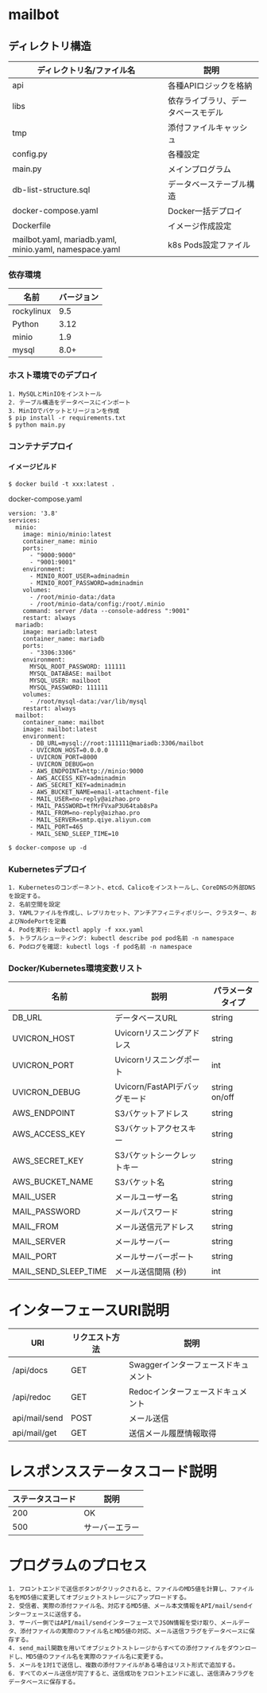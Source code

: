 # mailbot

## ディレクトリ構造

| ディレクトリ名/ファイル名                                          | 説明                |
|--------------------------------------------------------|-------------------|
| api                                                    | 各種APIロジックを格納      |
| libs                                                   | 依存ライブラリ、データベースモデル |
| tmp                                                    | 添付ファイルキャッシュ       |
| config.py                                              | 各種設定              |
| main.py                                                | メインプログラム          |
| db-list-structure.sql                                  | データベーステーブル構造      |
| docker-compose.yaml                                    | Docker一括デプロイ      |
| Dockerfile                                             | イメージ作成設定          |
| mailbot.yaml, mariadb.yaml, minio.yaml, namespace.yaml | k8s Pods設定ファイル    |

### 依存環境

| 名前         | バージョン |
|------------|-------|
| rockylinux | 9.5   |
| Python     | 3.12  |
| minio      | 1.9   |
| mysql      | 8.0+  |

### ホスト環境でのデプロイ

```
1. MySQLとMinIOをインストール
2. テーブル構造をデータベースにインポート
3. MinIOでバケットとリージョンを作成
$ pip install -r requirements.txt
$ python main.py
```

### コンテナデプロイ

#### イメージビルド

```
$ docker build -t xxx:latest .
```

docker-compose.yaml

```
version: '3.8'
services:
  minio:
    image: minio/minio:latest
    container_name: minio
    ports:
      - "9000:9000"
      - "9001:9001"
    environment:
      - MINIO_ROOT_USER=adminadmin
      - MINIO_ROOT_PASSWORD=adminadmin
    volumes:
      - /root/minio-data:/data
      - /root/minio-data/config:/root/.minio
    command: server /data --console-address ":9001"
    restart: always
  mariadb:
    image: mariadb:latest
    container_name: mariadb
    ports:
      - "3306:3306"
    environment:
      MYSQL_ROOT_PASSWORD: 111111
      MYSQL_DATABASE: mailbot
      MYSQL_USER: mailboot
      MYSQL_PASSWORD: 111111
    volumes:
      - /root/mysql-data:/var/lib/mysql
    restart: always
  mailbot:
    container_name: mailbot
    image: mailbot:latest
    environment:
      - DB_URL=mysql://root:111111@mariadb:3306/mailbot
      - UVICRON_HOST=0.0.0.0
      - UVICRON_PORT=8000
      - UVICRON_DEBUG=on
      - AWS_ENDPOINT=http://minio:9000
      - AWS_ACCESS_KEY=adminadmin
      - AWS_SECRET_KEY=adminadmin
      - AWS_BUCKET_NAME=email-attachment-file
      - MAIL_USER=no-reply@aizhao.pro
      - MAIL_PASSWORD=tfMrFVxaP3U64tab8sPa
      - MAIL_FROM=no-reply@aizhao.pro
      - MAIL_SERVER=smtp.qiye.aliyun.com
      - MAIL_PORT=465
      - MAIL_SEND_SLEEP_TIME=10

```

```
$ docker-compose up -d
```

### Kubernetesデプロイ

```
1. Kubernetesのコンポーネント、etcd、Calicoをインストールし、CoreDNSの外部DNSを設定する。
2. 名前空間を設定
3. YAMLファイルを作成し、レプリカセット、アンチアフィニティポリシー、クラスター、およびNodePortを定義
4. Podを実行: kubectl apply -f xxx.yaml
5. トラブルシューティング: kubectl describe pod pod名前 -n namespace
6. Podログを確認: kubectl logs -f pod名前 -n namespace
```

### Docker/Kubernetes環境変数リスト

| 名前                   | 説明                     | パラメータタイプ      |
|----------------------|------------------------|---------------|
| DB_URL               | データベースURL              | string        |
| UVICRON_HOST         | Uvicornリスニングアドレス       | string        |
| UVICRON_PORT         | Uvicornリスニングポート        | int           |
| UVICRON_DEBUG        | Uvicorn/FastAPIデバッグモード | string on/off |
| AWS_ENDPOINT         | S3バケットアドレス             | string        |
| AWS_ACCESS_KEY       | S3バケットアクセスキー           | string        |
| AWS_SECRET_KEY       | S3バケットシークレットキー         | string        |
| AWS_BUCKET_NAME      | S3バケット名                | string        |
| MAIL_USER            | メールユーザー名               | string        |
| MAIL_PASSWORD        | メールパスワード               | string        |
| MAIL_FROM            | メール送信元アドレス             | string        |
| MAIL_SERVER          | メールサーバー                | string        |
| MAIL_PORT            | メールサーバーポート             | string        |
| MAIL_SEND_SLEEP_TIME | メール送信間隔 (秒)            | int           |

# インターフェースURI説明

| URI           | リクエスト方法 | 説明                    |
|---------------|---------|-----------------------|
| /api/docs     | GET     | Swaggerインターフェースドキュメント |
| /api/redoc    | GET     | Redocインターフェースドキュメント   |
| api/mail/send | POST    | メール送信                 |
| api/mail/get  | GET     | 送信メール履歴情報取得           |

# レスポンスステータスコード説明

| ステータスコード | 説明      |
|----------|---------|
| 200      | OK      |
| 500      | サーバーエラー |

# プログラムのプロセス

```
1. フロントエンドで送信ボタンがクリックされると、ファイルのMD5値を計算し、ファイル名をMD5値に変更してオブジェクトストレージにアップロードする。  
2. 受信者、実際の添付ファイル名、対応するMD5値、メール本文情報をAPI/mail/sendインターフェースに送信する。  
3. サーバー側ではAPI/mail/sendインターフェースでJSON情報を受け取り、メールデータ、添付ファイルの実際のファイル名とMD5値の対応、メール送信フラグをデータベースに保存する。  
4. send_mail関数を用いてオブジェクトストレージからすべての添付ファイルをダウンロードし、MD5値のファイル名を実際のファイル名に変更する。  
5. メールを1対1で送信し、複数の添付ファイルがある場合はリスト形式で追加する。  
6. すべてのメール送信が完了すると、送信成功をフロントエンドに返し、送信済みフラグをデータベースに保存する。  
```